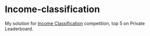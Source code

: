 # Income-classification 
My solution for [Income Classification](https://www.kaggle.com/c/ml-hands-on-python-kaggle-01) competition, top 5 on Private Leaderboard.
